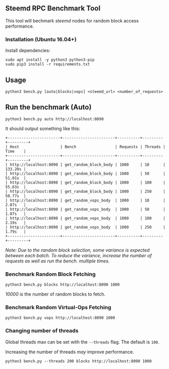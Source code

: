 ## Steemd RPC Benchmark Tool
This tool will bechmark _steemd_ nodes for random block access performance.

### Installation (Ubuntu 16.04+)

Install dependencies:
```
sudo apt install -y python3 python3-pip
sudo pip3 install -r requirements.txt
```

## Usage
```
python3 bench.py [auto|blocks|vops] <steemd_url> <number_of_requests>
```

## Run the benchmark (Auto)
```
python3 bench.py auto http://localhost:8090
```

It should output something like this:
```
+-----------------------+-----------------------+----------+---------+---------+
| Host                  | Bench                 | Requests | Threads | Time    |
+-----------------------+-----------------------+----------+---------+---------+
| http://localhost:8090 | get_random_block_body | 1000     | 10      | 133.20s |
| http://localhost:8090 | get_random_block_body | 1000     | 50      | 51.01s  |
| http://localhost:8090 | get_random_block_body | 1000     | 100     | 55.63s  |
| http://localhost:8090 | get_random_block_body | 1000     | 250     | 50.77s  |
| http://localhost:8090 | get_random_vops_body  | 1000     | 10      | 2.87s   |
| http://localhost:8090 | get_random_vops_body  | 1000     | 50      | 1.87s   |
| http://localhost:8090 | get_random_vops_body  | 1000     | 100     | 2.19s   |
| http://localhost:8090 | get_random_vops_body  | 1000     | 250     | 1.79s   |
+-----------------------+-----------------------+----------+---------+---------+
```
_Note: Due to the random block selection, some variance is expected between each batch.
To reduce the variance, increase the number of requests as well as run the bench. multiple times._

### Benchmark Random Block Fetching
```
python3 bench.py blocks http://localhost:8090 1000
```
_10000_ is the number of random blocks to fetch.

### Benchmark Random Virtual-Ops Fetching
```
python3 bench.py vops http://localhost:8090 1000
```

### Changing number of threads
Global threads max can be set with the `--threads` flag.
The default is `100`.

Increasing the number of threads _may_ improve performance.
```
python3 bench.py --threads 200 blocks http://localhost:8090 1000
```
